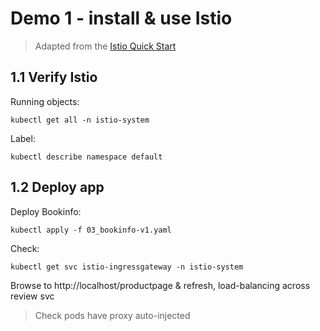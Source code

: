 # Demo 1 - install & use Istio

> Adapted from the [Istio Quick Start](https://istio.io/docs/setup/kubernetes/quick-start/)

## 1.1 Verify Istio

Running objects:

```
kubectl get all -n istio-system
```

Label:

```
kubectl describe namespace default 
```

## 1.2 Deploy app

Deploy Bookinfo:

```
kubectl apply -f 03_bookinfo-v1.yaml
```

Check:

```
kubectl get svc istio-ingressgateway -n istio-system
```

Browse to http://localhost/productpage & refresh, load-balancing across review svc

> Check pods have proxy auto-injected